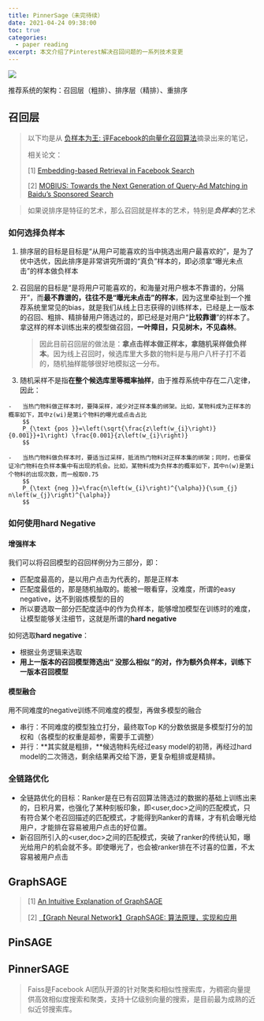 ```yaml
---
title: PinnerSage（未完待续）
date: 2021-04-24 09:38:00
toc: true
categories:
  - paper reading
excerpt: 本文介绍了Pinterest解决召回问题的一系列技术变更
---
```


![](https://gitblog-1302688916.cos.ap-beijing.myqcloud.com/cs224n/202104/24/094135-426175.png)



推荐系统的架构：召回层（粗排）、排序层（精排）、重排序



## 召回层

>    以下均是从 [负样本为王: 评Facebook的向量化召回算法](https://mp.weixin.qq.com/s?__biz=MzA4NTUxNTE4Ng==&mid=2247491310&idx=1&sn=39e4d96cfaa2d006148d06f6214fc6d4&chksm=9fd79033a8a01925107bc959afb0cd14d97a7d5432b5fc666059bbac8e4559405bfa6f169d53&scene=21)摘录出来的笔记，
>
>   相关论文：
>
>   [1] [Embedding-based Retrieval in Facebook Search]()
>
>   [2] [MOBIUS: Towards the Next Generation of Query-Ad Matching in Baidu’s Sponsored Search](http://research.baidu.com/Public/uploads/5d12eca098d40.pdf)



>   如果说排序是特征的艺术，那么召回就是样本的艺术，特别是***负样本***的艺术

### 如何选择负样本

1.  排序层的目标是目标是“从用户可能喜欢的当中挑选出用户最喜欢的”，是为了优中选优，因此排序是非常讲究所谓的“真负”样本的，即必须拿“曝光未点击”的样本做负样本

2.  召回层的目标是“是将用户可能喜欢的，和海量对用户根本不靠谱的，分隔开”，而**最不靠谱的，往往不是“曝光未点击”的样本**，因为这里牵扯到一个推荐系统里常见的bias，就是我们从线上日志获得的训练样本，已经是上一版本的召回、粗排、精排替用户筛选过的，即已经是对用户“**比较靠谱**”的样本了。拿这样的样本训练出来的模型做召回，**一叶障目，只见树木，不见森林**。

    >   因此目前召回层的做法是：**拿点击样本做正样本，拿随机采样做负样本**。因为线上召回时，候选库里大多数的物料是与用户八杆子打不着的，随机抽样能够很好地模拟这一分布。

3.   随机采样不是指**在整个候选库里等概率抽样**，由于推荐系统中存在二八定律，因此：

    -   当热门物料做正样本时，要降采样，减少对正样本集的绑架。比如，某物料成为正样本的概率如下，其中z(wi)是第i个物料的曝光或点击占比
        $$
        P_{\text {pos }}=\left(\sqrt{\frac{z\left(w_{i}\right)}{0.001}}+1\right) \frac{0.001}{z\left(w_{i}\right)}
        $$

    -   当热门物料做负样本时，要适当过采样，抵消热门物料对正样本集的绑架；同时，也要保证冷门物料在负样本集中有出现的机会。比如，某物料成为负样本的概率如下，其中n(w)是第i个物料的出现次数，而一般取0.75
        $$
        P_{\text {neg }}=\frac{n\left(w_{i}\right)^{\alpha}}{\sum_{j} n\left(w_{j}\right)^{\alpha}}
        $$



### 如何使用hard Negative

#### 增强样本

我们可以将召回模型的召回样例分为三部分，即：

-   匹配度最高的，是以用户点击为代表的，那是正样本
-   匹配度最低的，那是随机抽取的。能被一眼看穿，没难度，所谓的easy negative，达不到锻炼模型的目的
-   所以要选取一部分匹配度适中的作为负样本，能够增加模型在训练时的难度，让模型能够关注细节，这就是所谓的**hard negative**

如何选取**hard negative**：

-   根据业务逻辑来选取
-   **用上一版本的召回模型筛选出“ 没那么相似 ”的对，作为额外负样本，训练下一版本召回模型**



#### 模型融合

用不同难度的negative训练不同难度的模型，再做多模型的融合

-   串行：不同难度的模型独立打分，最终取Top K的分数依据是多模型打分的加权和（各模型的权重是超参，需要手工调整）
-   并行：**其实就是粗排，**候选物料先经过easy model的初筛，再经过hard model的二次筛选，剩余结果再交给下游，更复杂粗排或是精排。



### 全链路优化

-   全链路优化的目标：Ranker是在已有召回算法筛选过的数据的基础上训练出来的，日积月累，也强化了某种刻板印象，即<user,doc>之间的匹配模式，只有符合某个老召回描述的匹配模式，才能得到Ranker的青睐，才有机会曝光给用户，才能排在容易被用户点击的好位置。
-   新召回所引入的<user,doc>之间的匹配模式，突破了ranker的传统认知，曝光给用户的机会就不多。即使曝光了，也会被ranker排在不讨喜的位置，不太容易被用户点击





## GraphSAGE

>   [1] [An Intuitive Explanation of GraphSAGE](https://towardsdatascience.com/an-intuitive-explanation-of-graphsage-6df9437ee64f)
>
>   [2] [【Graph Neural Network】GraphSAGE: 算法原理，实现和应用](https://zhuanlan.zhihu.com/p/79637787)





## PinSAGE





## PinnerSAGE







>   Faiss是Facebook AI团队开源的针对聚类和相似性搜索库，为稠密向量提供高效相似度搜索和聚类，支持十亿级别向量的搜索，是目前最为成熟的近似近邻搜索库。